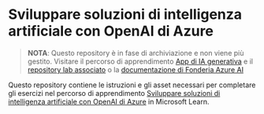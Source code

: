 # Sviluppare soluzioni di intelligenza artificiale con OpenAI di Azure

> **NOTA**: Questo repository è in fase di archiviazione e non viene più gestito. Visitare il percorso di apprendimento [App di IA generativa](https://learn.microsoft.com/en-us/training/paths/create-custom-copilots-ai-studio/) e il [repository lab associato](https://github.com/MicrosoftLearning/mslearn-ai-studio) o la [documentazione di Fonderia Azure AI](https://learn.microsoft.com/en-us/azure/ai-foundry/)

Questo repository contiene le istruzioni e gli asset necessari per completare gli esercizi nel percorso di apprendimento [Sviluppare soluzioni di intelligenza artificiale con OpenAI di Azure](https://learn.microsoft.com/training/paths/develop-ai-solutions-azure-openai/) in Microsoft Learn.
